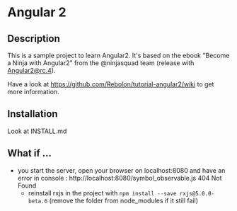 # Angular 2

## Description

This is a sample project to learn Angular2.
It's based on the ebook "Become a Ninja with Angular2" from the @ninjasquad team (release with Angular2@rc.4).

Have a look at https://github.com/Rebolon/tutorial-angular2/wiki to get more information.

## Installation

Look at INSTALL.md

## What if ...

 * you start the server, open your browser on localhost:8080 and have an error in console : http://localhost:8080/symbol_observable.js 404 Not Found
   * reinstall rxjs in the project with `npm install --save rxjs@5.0.0-beta.6` (remove the folder from node_modules if it still fail)
